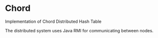 # Chord

Implementation of Chord Distributed Hash Table

The distributed system uses Java RMI for communicating between nodes.
